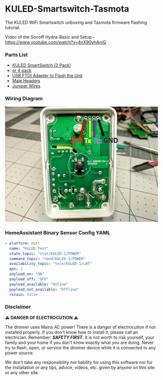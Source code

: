 # KULED-Smartswitch-Tasmota
The KULED WiFi Smartswitch unboxing and Tasmota firmware flashing tutorial.

Video of the Sonoff Hydra-Basic and Setup - https://www.youtube.com/watch?v=4nX90vhAniQ

### Parts List
- [KULED SmartSwitch (2 Pack)](https://amzn.to/2PnkdhM) 
- [or 4 pack](https://amzn.to/2IKMOv4)
- [USB FTDI Adapter to Flash the Unit](https://amzn.to/2QXC5AU)
- [Male Headers](https://amzn.to/2OnGpuZ)
- [Jumper Wires](https://amzn.to/2OtIDJ4)

### Wiring Diagram
![alt text](https://raw.githubusercontent.com/digiblur/KULED-Smartswitch-Tasmota/master/GPIO%20PINS.jpg "Wiring Diagram")

### HomeAssistant Binary Sensor Config YAML
```yaml
- platform: mqtt
  name: "KuLED Test"
  state_topic: "stat/KULED-1/POWER"
  command_topic: "cmnd/KULED-1/POWER"
  availability_topic: "tele/KULED-1/LWT"
  qos: 1
  payload_on: "ON"
  payload_off: "OFF"
  payload_available: "Online"
  payload_not_available: "Offline"
  retain: false
```

### Disclaimer
:warning: **DANGER OF ELECTROCUTION** :warning:

The dimmer uses Mains AC power!  There is a danger of electrocution if not installed properly. If you don't know how to install it, please call an electrician. Remember: _**SAFETY FIRST**_. It is not worth to risk yourself, your family and your home if you don't know exactly what you are doing. Never try to flash, open, or service the dimmer device while it is connected to any power source.

We don't take any responsibility nor liability for using this software nor for the installation or any tips, advice, videos, etc. given by anyone on this site or any other site.
